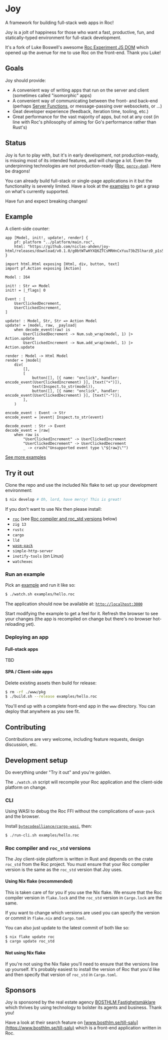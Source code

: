 # Joy

A framework for building full-stack web apps in Roc!

Joy is a jolt of happiness for those who want a fast, productive, fun, and statically-typed environment for full-stack development.

It's a fork of Luke Boswell's awesome [Roc Experiment JS DOM](https://github.com/lukewilliamboswell/roc-experiment-js-dom) which opened up the avenue for me to use Roc on the front-end. Thank you Luke!

## Goals

Joy should provide:
* A convenient way of writing apps that run on the server and client (sometimes called "isomorphic" apps)
* A convenient way of communicating between the front- and back-end (perhaps [Server Functions](https://book.leptos.dev/server/25_server_functions.html), or message-passing over websockets, or ...)
* Geat developer experience (feedback, iteration time, tooling, etc.)
* Great performance for the vast majority of apps, but not at any cost (in line with Roc's philosophy of aiming for Go's performance rather than Rust's)

## Status

Joy is fun to play with, but it's in early development, not production-ready, is missing most of its intended features, and will change a lot. Even the underpinning technologies are not production-ready ([Roc](https://www.roc-lang.org), [`percy-dom`](https://github.com/chinedufn/percy)). Here be dragons!

You can already build full-stack or single-page applications in it but the functionality is severely limited. Have a look at the [examples](https://github.com/niclas-ahden/joy/tree/main/examples) to get a grasp on what's currently supported.

Have fun and expect breaking changes!

## Example

A client-side counter:

```roc
app [Model, init!, update!, render] {
    pf: platform "../platform/main.roc",
    html: "https://github.com/niclas-ahden/joy-html/releases/download/v0.1.0/g0btWTwHYXQ6ZTCsMRHnCxYuu73bZ5lharzD_p1s5lE.tar.br",
}

import html.Html exposing [Html, div, button, text]
import pf.Action exposing [Action]

Model : I64

init! : Str => Model
init! = |_flags| 0

Event : [
    UserClickedDecrement,
    UserClickedIncrement,
]

update! : Model, Str, Str => Action Model
update! = |model, raw, _payload|
    when decode_event(raw) is
        UserClickedDecrement -> Num.sub_wrap(model, 1) |> Action.update
        UserClickedIncrement -> Num.add_wrap(model, 1) |> Action.update

render : Model -> Html Model
render = |model|
    div(
        [],
        [
            button([], [{ name: "onclick", handler: encode_event(UserClickedIncrement) }], [text("+")]),
            text(Inspect.to_str(model)),
            button([], [{ name: "onclick", handler: encode_event(UserClickedDecrement) }], [text("-")]),
        ],
    )

encode_event : Event -> Str
encode_event = |event| Inspect.to_str(event)

decode_event : Str -> Event
decode_event = |raw|
    when raw is
        "UserClickedIncrement" -> UserClickedIncrement
        "UserClickedDecrement" -> UserClickedDecrement
        _ -> crash("Unsupported event type \"${raw}\"")
```

[See more examples](https://github.com/niclas-ahden/joy/tree/main/examples)

## Try it out

Clone the repo and use the included Nix flake to set up your development environment:

```sh
$ nix develop # Oh, lord, have mercy! This is great!
```

If you don't want to use Nix then please install:

* [`roc`](https://www.roc-lang.org/install) (see [Roc compiler and roc_std versions](#roc-compiler-and-roc_std-versions) below)
* `zig 13`
* `rustc`
* `cargo`
* `lld`
* [`wasm-pack`](https://rustwasm.github.io/wasm-pack/installer/)
* `simple-http-server`
* `inotify-tools` (on Linux)
* `watchexec`

### Run an example

Pick an [example](https://github.com/niclas-ahden/joy/tree/main/examples) and run it like so:

```sh
$ ./watch.sh examples/hello.roc
```

The application should now be available at: [`http://localhost:3000`](http://localhost:3000)

Start modifying the example to get a feel for it. Refresh the browser to see your changes (the app is recompiled on change but there's no browser hot-reloading yet).

### Deploying an app

#### Full-stack apps

TBD

#### SPA / Client-side apps

Delete existing assets then build for release:

```sh
$ rm -rf ./www/pkg
$ ./build.sh --release examples/hello.roc
```

You'll end up with a complete front-end app in the `www` directory. You can deploy that anywhere as you see fit.

## Contributing

Contributions are very welcome, including feature requests, design discussion, etc.

## Development setup

Do everything under "Try it out" and you're golden.

The `./watch.sh` script will recompile your Roc application and the client-side platform on change.

### CLI

Using WASI to debug the Roc FFI without the complications of `wasm-pack` and the browser.

Install [`bytecodealliance/cargo-wasi`](https://github.com/bytecodealliance/cargo-wasi), then:

```sh
$ ./run-cli.sh examples/hello.roc
```

### Roc compiler and `roc_std` versions

The Joy client-side platform is written in Rust and depends on the crate `roc_std` from the Roc project. You must ensure that your Roc compiler version is the same as the `roc_std` version that Joy uses.

#### Using Nix flake (recommended)

This is taken care of for you if you use the Nix flake. We ensure that the Roc compiler version in `flake.lock` and the `roc_std` version in `Cargo.lock` are the same.

If you want to change which versions are used you can specify the version or commit in `flake.nix` and `Cargo.toml`.

You can also just update to the latest commit of both like so:

```sh
$ nix flake update roc
$ cargo update roc_std
```

#### Not using Nix flake

If you're not using the Nix flake you'll need to ensure that the versions line up yourself. It's probably easiest to install the version of Roc that you'd like and then specify that version of `roc_std` in `Cargo.toml`.

## Sponsors

Joy is sponsored by the real estate agency [BOSTHLM Fastighetsmäklare](https://www.bosthlm.se) which thrives by using technology to bolster its agents and business. Thank you!

Have a look at their search feature on [www.bosthlm.se/till-salu](https://www.bosthlm.se/till-salu) which is a front-end application written in Roc.
